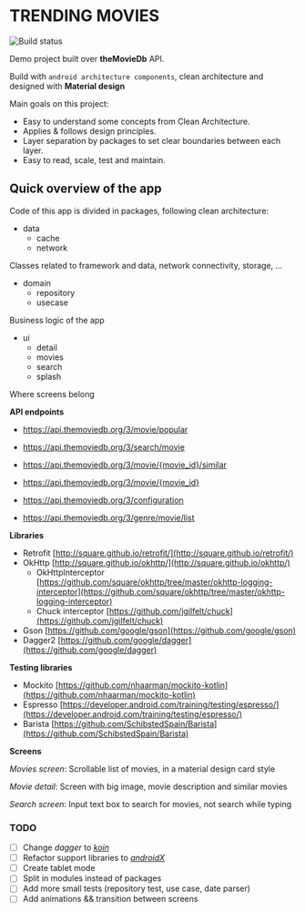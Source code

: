 # TRENDING MOVIES

![Build status](https://app.bitrise.io/app/51efa45b426c92e7/status.svg?token=OIYud8bE68dyPlD9h8aMgQ&branch=master)

Demo project built over **theMovieDb** API.

Build with `android architecture components`, clean architecture and designed with **Material design**

Main goals on this project:
 
* Easy to understand some concepts from Clean Architecture.
* Applies & follows design principles.
* Layer separation by packages to set clear boundaries between each layer.
* Easy to read, scale, test and maintain.
 
## Quick overview of the app

Code of this app is divided in packages, following clean architecture:

* data
    * cache
    * network
    
Classes related to framework and data, network connectivity, storage, ... 
    
* domain
    * repository
    * usecase
    
Business logic of the app
    
* ui
    * detail
    * movies
    * search
    * splash
    
Where screens belong
 
**API endpoints**
 
* https://api.themoviedb.org/3/movie/popular
* https://api.themoviedb.org/3/search/movie
* https://api.themoviedb.org/3/movie/{movie_id}/similar
* https://api.themoviedb.org/3/movie/{movie_id}
 
* https://api.themoviedb.org/3/configuration
 
* https://api.themoviedb.org/3/genre/movie/list


**Libraries**
 
* Retrofit [http://square.github.io/retrofit/](http://square.github.io/retrofit/)
* OkHttp [http://square.github.io/okhttp/](http://square.github.io/okhttp/)
    * OkHttpInterceptor [https://github.com/square/okhttp/tree/master/okhttp-logging-interceptor](https://github.com/square/okhttp/tree/master/okhttp-logging-interceptor)
    * Chuck interceptor [https://github.com/jgilfelt/chuck](https://github.com/jgilfelt/chuck)
* Gson [https://github.com/google/gson](https://github.com/google/gson)
* Dagger2 [https://github.com/google/dagger](https://github.com/google/dagger)

**Testing libraries**

* Mockito [https://github.com/nhaarman/mockito-kotlin](https://github.com/nhaarman/mockito-kotlin)
* Espresso [https://developer.android.com/training/testing/espresso/](https://developer.android.com/training/testing/espresso/)
* Barista [https://github.com/SchibstedSpain/Barista](https://github.com/SchibstedSpain/Barista)


**Screens**
 
*Movies screen*: Scrollable list of movies, in a material design card style
 
*Movie detail*: Screen with big image, movie description and similar movies
 
*Search screen*: Input text box to search for movies, not search while typing
 
### TODO

- [ ] Change *dagger* to [*koin*](https://github.com/InsertKoinIO/koin)
- [ ] Refactor support libraries to [*androidX*](https://developer.android.com/topic/libraries/support-library/refactor)
- [ ] Create tablet mode
- [ ] Split in modules instead of packages 
- [ ] Add more small tests (repository test, use case, date parser)
- [ ] Add animations && transition between screens